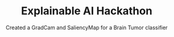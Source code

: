 <h1 align = center >Explainable AI Hackathon</h1>
<p align = center>Created a GradCam and SaliencyMap for a Brain Tumor classifier</p>
